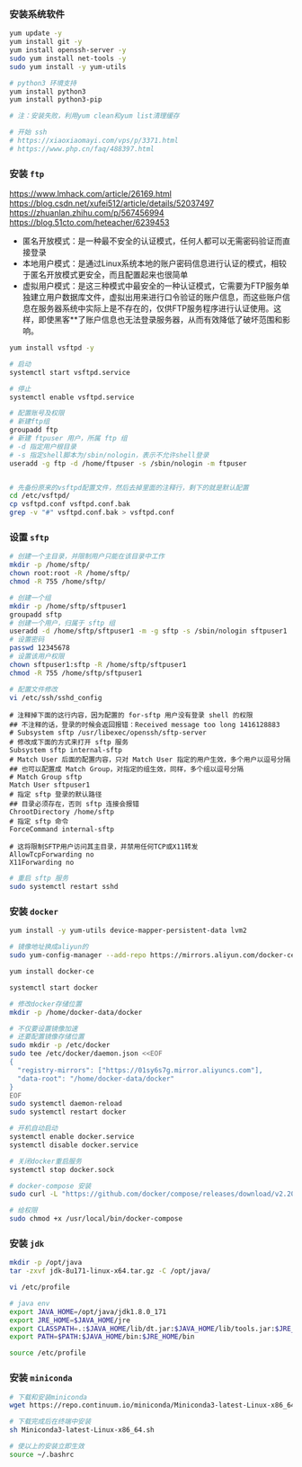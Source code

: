 ### 安装系统软件

```bash
yum update -y
yum install git -y
yum install openssh-server -y
sudo yum install net-tools -y
sudo yum install -y yum-utils

# python3 环境支持
yum install python3
yum install python3-pip

# 注：安装失败，利用yum clean和yum list清理缓存

# 开始 ssh
# https://xiaoxiaomayi.com/vps/p/3371.html
# https://www.php.cn/faq/488397.html
```

### 安装 `ftp`
https://www.lmhack.com/article/26169.html
https://blog.csdn.net/xufei512/article/details/52037497
https://zhuanlan.zhihu.com/p/567456994
https://blog.51cto.com/heteacher/6239453

- 匿名开放模式：是一种最不安全的认证模式，任何人都可以无需密码验证而直接登录
- 本地用户模式：是通过Linux系统本地的账户密码信息进行认证的模式，相较于匿名开放模式更安全，而且配置起来也很简单
- 虚拟用户模式：是这三种模式中最安全的一种认证模式，它需要为FTP服务单独建立用户数据库文件，虚拟出用来进行口令验证的账户信息，而这些账户信息在服务器系统中实际上是不存在的，仅供FTP服务程序进行认证使用。这样，即使黑客**了账户信息也无法登录服务器，从而有效降低了破坏范围和影响。

```bash
yum install vsftpd -y

# 启动
systemctl start vsftpd.service

# 停止
systemctl enable vsftpd.service

# 配置账号及权限
# 新建ftp组
groupadd ftp
# 新建 ftpuser 用户，所属 ftp 组
# -d 指定用户根目录
# -s 指定shell脚本为/sbin/nologin，表示不允许shell登录
useradd -g ftp -d /home/ftpuser -s /sbin/nologin -m ftpuser


# 先备份原来的vsftpd配置文件，然后去掉里面的注释行，剩下的就是默认配置
cd /etc/vsftpd/
cp vsftpd.conf vsftpd.conf.bak
grep -v "#" vsftpd.conf.bak > vsftpd.conf
```

### 设置 `sftp`

```bash
# 创建一个主目录，并限制用户只能在该目录中工作
mkdir -p /home/sftp/
chown root:root -R /home/sftp/
chmod -R 755 /home/sftp/

# 创建一个组
mkdir -p /home/sftp/sftpuser1
groupadd sftp
# 创建一个用户，归属于 sftp 组
useradd -d /home/sftp/sftpuser1 -m -g sftp -s /sbin/nologin sftpuser1
# 设置密码
passwd 12345678
# 设置该用户权限
chown sftpuser1:sftp -R /home/sftp/sftpuser1
chmod -R 755 /home/sftp/sftpuser1

```

```bash
# 配置文件修改
vi /etc/ssh/sshd_config
```

```
# 注释掉下面的这行内容，因为配置的 for-sftp 用户没有登录 shell 的权限
## 不注释的话，登录的时候会返回报错：Received message too long 1416128883
# Subsystem sftp /usr/libexec/openssh/sftp-server
# 修改成下面的方式来打开 sftp 服务
Subsystem sftp internal-sftp
# Match User 后面的配置内容，只对 Match User 指定的用户生效，多个用户以逗号分隔
## 也可以配置成 Match Group，对指定的组生效，同样，多个组以逗号分隔
# Match Group sftp
Match User sftpuser1
# 指定 sftp 登录的默认路径
## 目录必须存在，否则 sftp 连接会报错
ChrootDirectory /home/sftp
# 指定 sftp 命令
ForceCommand internal-sftp

# 这将限制SFTP用户访问其主目录，并禁用任何TCP或X11转发
AllowTcpForwarding no
X11Forwarding no
```

```bash
# 重启 sftp 服务
sudo systemctl restart sshd
```

### 安装 `docker`

```bash
yum install -y yum-utils device-mapper-persistent-data lvm2

# 镜像地址换成aliyun的
sudo yum-config-manager --add-repo https://mirrors.aliyun.com/docker-ce/linux/centos/docker-ce.repo

yum install docker-ce

systemctl start docker

# 修改docker存储位置
mkdir -p /home/docker-data/docker

# 不仅要设置镜像加速
# 还要配置镜像存储位置
sudo mkdir -p /etc/docker
sudo tee /etc/docker/daemon.json <<EOF
{
  "registry-mirrors": ["https://01sy6s7g.mirror.aliyuncs.com"],
  "data-root": "/home/docker-data/docker"
}
EOF
sudo systemctl daemon-reload
sudo systemctl restart docker

# 开机自动启动
systemctl enable docker.service
systemctl disable docker.service

# 关闭docker重启服务
systemctl stop docker.sock

# docker-compose 安装
sudo curl -L "https://github.com/docker/compose/releases/download/v2.20.3/docker-compose-$(uname -s)-$(uname -m)" -o /usr/local/bin/docker-compose

# 给权限
sudo chmod +x /usr/local/bin/docker-compose
```

### 安装 `jdk`

```bash
mkdir -p /opt/java
tar -zxvf jdk-8u171-linux-x64.tar.gz -C /opt/java/

vi /etc/profile

# java env
export JAVA_HOME=/opt/java/jdk1.8.0_171
export JRE_HOME=$JAVA_HOME/jre
export CLASSPATH=.:$JAVA_HOME/lib/dt.jar:$JAVA_HOME/lib/tools.jar:$JRE_HOME/lib/rt.jar
export PATH=$PATH:$JAVA_HOME/bin:$JRE_HOME/bin

source /etc/profile
```

### 安装 `miniconda`

```bash
# 下载和安装miniconda
wget https://repo.continuum.io/miniconda/Miniconda3-latest-Linux-x86_64.sh

# 下载完成后在终端中安装
sh Miniconda3-latest-Linux-x86_64.sh

# 使以上的安装立即生效
source ~/.bashrc
```